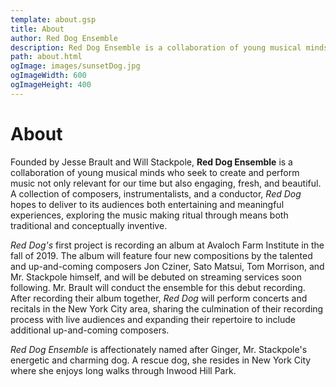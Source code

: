 ```yaml
---
template: about.gsp
title: About
author: Red Dog Ensemble
description: Red Dog Ensemble is a collaboration of young musical minds who seek to create and perform music not only relevant for our time but also engaging, fresh, and beautiful.
path: about.html
ogImage: images/sunsetDog.jpg
ogImageWidth: 600
ogImageHeight: 400
---
```


# About

Founded by Jesse Brault and Will Stackpole, **Red Dog Ensemble** is a collaboration of young musical minds who seek to create and perform music not only relevant for our time but also engaging, fresh, and beautiful. A collection of composers, instrumentalists, and a conductor, _Red Dog_ hopes to deliver to its audiences both entertaining and meaningful experiences, exploring the music making ritual through means both traditional and conceptually inventive.

_Red Dog's_ first project is recording an album at Avaloch Farm Institute in the fall of 2019. The album will feature four new compositions by the talented and up-and-coming composers Jon Cziner, Sato Matsui, Tom Morrison, and Mr. Stackpole himself, and will be debuted on streaming services soon following. Mr. Brault will conduct the ensemble for this debut recording. After recording their album together, _Red Dog_ will perform concerts and recitals in the New York City area, sharing the culmination of their recording process with live audiences and expanding their repertoire to include additional up-and-coming composers.

_Red Dog Ensemble_ is affectionately named after Ginger, Mr. Stackpole's energetic and charming dog. A rescue dog, she resides in New York City where she enjoys long walks through Inwood Hill Park.
